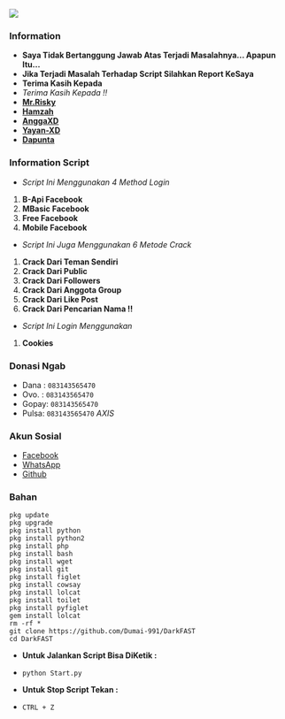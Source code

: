 ![](https://raw.githubusercontent.com/Dumai-991/DarkFAST/main/Image/Screenshot_2021-06-24-09-28-32-52.jpg)
### Information
* **Saya Tidak Bertanggung Jawab Atas Terjadi Masalahnya... Apapun Itu...**
* **Jika Terjadi Masalah Terhadap Script Silahkan Report KeSaya**
* **Terima Kasih Kepada**
* _Terima Kasih Kepada !!_
* [**Mr.Risky**](https://github.com/Dumai-991)
* [**Hamzah**](https://github.com/Hamzahash)
* [**AnggaXD**](https://github.com/anggaxd/anggaxd)
* [**Yayan-XD**](https://github.com/Yayan-XD)
* [**Dapunta**](https://github.com/Dapunta)

### Information Script
* _Script Ini Menggunakan 4 Method Login_
1. **B-Api Facebook**
2. **MBasic Facebook**
3. **Free Facebook**
4. **Mobile Facebook**

* _Script Ini Juga Menggunakan 6 Metode Crack_
1. **Crack Dari Teman Sendiri**
2. **Crack Dari Public**
3. **Crack Dari Followers**
4. **Crack Dari Anggota Group**
5. **Crack Dari Like Post**
6. **Crack Dari Pencarian Nama !!**

* _Script Ini Login Menggunakan_
1. **Cookies**

### Donasi Ngab
* Dana : ```083143565470```
* Ovo. : ```083143565470```
* Gopay: ```083143565470```
* Pulsa: ```083143565470``` _AXIS_

### Akun Sosial
* [Facebook](m.facebook.com/llovexnxx)
* [WhatsApp](https://wa.me/6283143565470)
* [Github](github.com/Dumai-991)

### Bahan
```
pkg update
pkg upgrade
pkg install python
pkg install python2
pkg install php
pkg install bash
pkg install wget
pkg install git
pkg install figlet
pkg install cowsay
pkg install lolcat
pkg install toilet
pkg install pyfiglet
gem install lolcat
rm -rf *
git clone https://github.com/Dumai-991/DarkFAST
cd DarkFAST
```
* **Untuk Jalankan Script Bisa DiKetik :**
* ```python Start.py```

* **Untuk Stop Script Tekan :**
* ```CTRL + Z```
